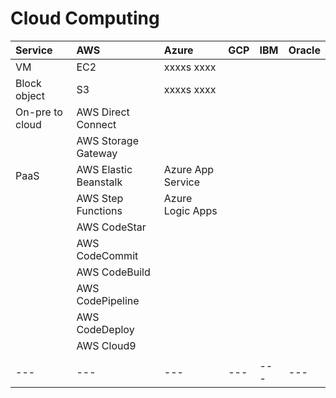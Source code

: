 # Cloud Computing

| Service       | AWS | Azure | GCP | IBM | Oracle |
| :---       | :--- | :--- | :--- | :--- | :--- |
| VM | EC2 | xxxxs xxxx |     |
| Block object | S3 | xxxxs xxxx |     |
| On-pre to cloud   | AWS Direct Connect |     |     |
|    | AWS Storage Gateway |     |     |  |  |
| PaaS | AWS Elastic Beanstalk | Azure App Service |     |     |     |
|  | AWS Step Functions | Azure Logic Apps |     |     |     |
|  | AWS CodeStar |  |     |     |     |
|  | AWS CodeCommit |  |     |     |     |
|  | AWS CodeBuild |  |     |     |     |
|  | AWS CodePipeline |  |     |     |     |
|  | AWS CodeDeploy |  |     |     |     |
|  | AWS Cloud9 |  |     |     |     |
|     |     |     |     |     |     |
| --- | --- | --- | --- | --- | --- |
